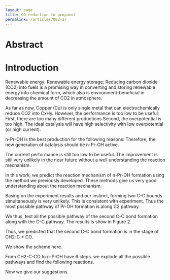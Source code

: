 ```yaml
---
layout: page
title: CO reduction to propanol
permalink: /articles/002-1/
---
```

# Abstract

# Introduction
Renewable energy;
Renewable energy storage;
Reducing carbon dioxide (CO2) into fuels is a promising way in converting and storing renewable energy into chemical form, which also is environment-beneficial in decreasing the amount of CO2 in atmosphere.

As far as now, Copper (Cu) is only single metal that can electrochemically reduce CO2 into CxHy.
However, the performance is too low to be useful;
First, there are too many different productions
Second, the overpotential is too high.
The ideal catalysis will have high selectivity with low overpotential (or high current).

n-Pr-OH is the best production for the following reasons:
Therefore, the new generation of catalysis should be n-Pr-OH active.

The current performance is still too low to be useful.
The improvement is still very unlikely in the near future without a well understanding the reaction mechanism.

In this work, we predict the reaction mechanism of n-Pr-OH formation using the method we previously developed. These methods give us very good understanding about the reaction mechanism.

Basing on the experiment results and our instinct, forming two C-C bounds simultaneously is very unlikely. This is consistent with experiment. Thus the most possible pathway of Pr-OH formation is along C2 pathway.

We thus, test all the possible pathway of the second C-C bond formation along with the C-C pathway. The results is show in Figure 2.

Thus, we predicted that the second C-C bond formation is in the stage of CH2-C + CO.

We show the scheme here.

From CH2-C-CO to n-PrOH have 6 steps. we explode all the possible pathways and find the following reactions.

Now we give our suggestions.
